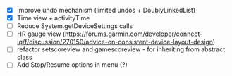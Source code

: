 - [x] Improve undo mechanism (limited undos + DoublyLinkedList)
- [x] Time view + activityTime
- [ ] Reduce System.getDeviceSettings calls
- [ ] HR gauge view (https://forums.garmin.com/developer/connect-iq/f/discussion/270150/advice-on-consistent-device-layout-design)
- [ ] refactor setscoreview and gamescoreview - for inheriting from abstract class
- [ ] Add Stop/Resume options in menu (?)